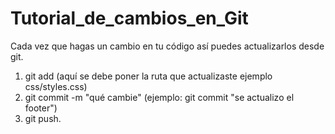 # Tutorial_de_cambios_en_Git
Cada vez que hagas un cambio en tu código así puedes actualizarlos desde git.


1. git add (aquí se debe poner la ruta que actualizaste ejemplo css/styles.css)
2. git commit -m "qué cambie" (ejemplo: git commit "se actualizo el footer")
3. git push.
